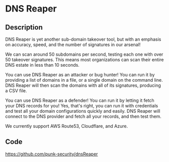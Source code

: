 # DNS Reaper

## Description
DNS Reaper is yet another sub-domain takeover tool, but with an emphasis on accuracy, speed, and the number of signatures in our arsenal!

We can scan around 50 subdomains per second, testing each one with over 50 takeover signatures. This means most organizations can scan their entire DNS estate in less than 10 seconds.

You can use DNS Reaper as an attacker or bug hunter!
You can run it by providing a list of domains in a file, or a single domain on the command line. DNS Reaper will then scan the domains with all of its signatures, producing a CSV file.

You can use DNS Reaper as a defender!
You can run it by letting it fetch your DNS records for you! Yes, that's right, you can run it with credentials and test all your domain configurations quickly and easily. DNS Reaper will connect to the DNS provider and fetch all your records, and then test them.

We currently support AWS Route53, Cloudflare, and Azure.

## Code
https://github.com/punk-security/dnsReaper
